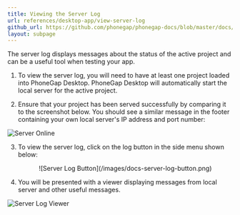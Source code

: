 ```yaml
---
title: Viewing the Server Log
url: references/desktop-app/view-server-log
github_url: https://github.com/phonegap/phonegap-docs/blob/master/docs/references/desktop-app/view-server-log.html.md
layout: subpage
---
```


The server log displays messages about the status of the active project and can be a useful tool when testing your app. 

1. To view the server log, you will need to have at least one project loaded into PhoneGap Desktop. PhoneGap Desktop will 
automatically start the local server for the active project. 

2. Ensure that your project has been served successfully by comparing it to the screenshot below. You should see a similar message in the
footer containing your own local server's IP address and port number:

  ![Server Online](/images/docs-server-status-online.png)

3. To view the server log, click on the log button in the side menu shown below:

   <div align="center">![Server Log Button](/images/docs-server-log-button.png)</div>

4. You will be presented with a viewer displaying messages from local server and other useful messages.

 ![Server Log Viewer](/images/docs-server-log-window.png)